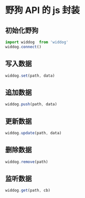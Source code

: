 # 野狗 API 的 js 封装

## 初始化野狗
```js
import widdog  from 'widdog'
widdog.connect()
```

## 写入数据
```js
widdog.set(path, data)
```

## 追加数据
```js
widdog.push(path, data)
```

## 更新数据
```js
widdog.update(path, data)
```

## 删除数据
```js
widdog.remove(path)
```

## 监听数据
```js
widdog.get(path, cb)
```